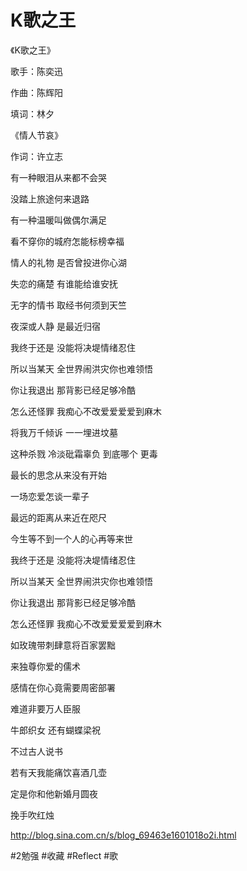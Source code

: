 # K歌之王
《K歌之王》

歌手：陈奕迅

作曲：陈辉阳

填词：林夕


《情人节哀》

作词：许立志

有一种眼泪从来都不会哭

没踏上旅途何来退路

有一种温暖叫做偶尔满足

看不穿你的城府怎能标榜幸福

情人的礼物 是否曾投进你心湖

失恋的痛楚 有谁能给谁安抚

无字的情书 取经书何须到天竺

夜深或人静 是最近归宿

我终于还是 没能将决堤情绪忍住

所以当某天 全世界闹洪灾你也难领悟

你让我退出 那背影已经足够冷酷

怎么还怪罪 我痴心不改爱爱爱爱到麻木

将我万千倾诉 一一埋进坟墓

这种杀戮 冷淡砒霜辜负 到底哪个 更毒


最长的思念从来没有开始

一场恋爱怎谈一辈子

最远的距离从来近在咫尺

今生等不到一个人的心再等来世

我终于还是 没能将决堤情绪忍住

所以当某天 全世界闹洪灾你也难领悟

你让我退出 那背影已经足够冷酷

怎么还怪罪 我痴心不改爱爱爱爱到麻木

如玫瑰带刺肆意将百家罢黜

来独尊你爱的儒术

感情在你心竟需要周密部署

难道非要万人臣服

牛郎织女 还有蝴蝶梁祝

不过古人说书

若有天我能痛饮喜酒几壶

定是你和他新婚月圆夜

挽手吹红烛

http://blog.sina.com.cn/s/blog_69463e1601018o2i.html

#2勉强 #收藏 #Reflect #歌
